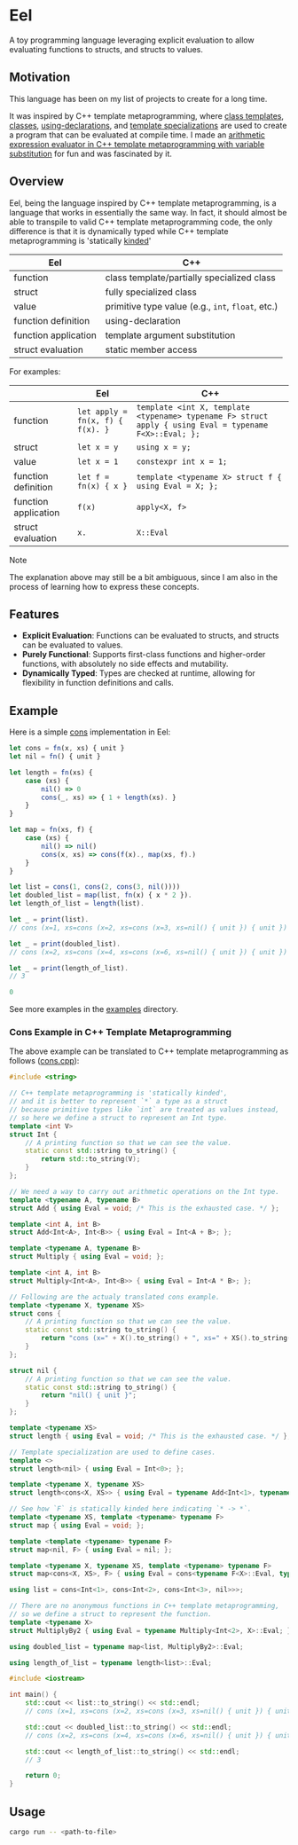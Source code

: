 # Eel

A toy programming language leveraging explicit evaluation to allow evaluating functions to structs, and structs to values.

## Motivation

This language has been on my list of projects to create for a long time.

It was inspired by C++ template metaprogramming, where [class templates](https://en.cppreference.com/w/cpp/language/class_template.html), [classes](https://en.cppreference.com/w/cpp/language/classes.html), [using-declarations](https://en.cppreference.com/w/cpp/language/using_declaration.html), and [template specializations](https://en.cppreference.com/w/cpp/language/template_specialization.html) are used to create a program that can be evaluated at compile time. I made an [arithmetic expression evaluator in C++ template metaprogramming with variable substitution](https://github.com/LioQing/pdwb/blob/7ac3a0958edebb3145c789f05b35ef2825f34ff5/ftcpp_calc/main.cpp#L512-L549) for fun and was fascinated by it.

## Overview

Eel, being the language inspired by C++ template metaprogramming, is a language that works in essentially the same way. In fact, it should almost be able to transpile to valid C++ template metaprogramming code, the only difference is that it is dynamically typed while C++ template metaprogramming is 'statically [kinded](https://en.wikipedia.org/wiki/Kind_(type_theory))'

| Eel | C++ |
| --- | --- |
| function | class template/partially specialized class |
| struct | fully specialized class |
| value | primitive type value (e.g., `int`, `float`, etc.) |
| function definition | using-declaration |
| function application | template argument substitution |
| struct evaluation | static member access |

For examples:

|     | Eel | C++ |
| --- | --- | --- |
| function | `let apply = fn(x, f) { f(x). }` | `template <int X, template <typename> typename F> struct apply { using Eval = typename F<X>::Eval; };` |
| struct | `let x = y` | `using x = y;` |
| value | `let x = 1` | `constexpr int x = 1;` |
| function definition | `let f = fn(x) { x }` | `template <typename X> struct f { using Eval = X; };` |
| function application | `f(x)` | `apply<X, f>` |
| struct evaluation | `x.` | `X::Eval` |

> [!NOTE]
>
> The explanation above may still be a bit ambiguous, since I am also in the process of learning how to express these concepts.

## Features

- **Explicit Evaluation**: Functions can be evaluated to structs, and structs can be evaluated to values.
- **Purely Functional**: Supports first-class functions and higher-order functions, with absolutely no side effects and mutability.
- **Dynamically Typed**: Types are checked at runtime, allowing for flexibility in function definitions and calls.

## Example

Here is a simple [cons](https://en.wikipedia.org/wiki/Cons) implementation in Eel:

```js
let cons = fn(x, xs) { unit }
let nil = fn() { unit }

let length = fn(xs) {
    case (xs) {
        nil() => 0
        cons(_, xs) => { 1 + length(xs). }
    }
}

let map = fn(xs, f) {
    case (xs) {
        nil() => nil()
        cons(x, xs) => cons(f(x)., map(xs, f).)
    }
}

let list = cons(1, cons(2, cons(3, nil())))
let doubled_list = map(list, fn(x) { x * 2 }).
let length_of_list = length(list).

let _ = print(list).
// cons (x=1, xs=cons (x=2, xs=cons (x=3, xs=nil() { unit }) { unit }) { unit }) { unit }

let _ = print(doubled_list).
// cons (x=2, xs=cons (x=4, xs=cons (x=6, xs=nil() { unit }) { unit }) { unit }) { unit }

let _ = print(length_of_list).
// 3

0
```

See more examples in the [examples](examples/) directory.

### Cons Example in C++ Template Metaprogramming

The above example can be translated to C++ template metaprogramming as follows ([cons.cpp](examples/cons.cpp)):

```cpp
#include <string>

// C++ template metaprogramming is 'statically kinded',
// and it is better to represent `*` a type as a struct
// because primitive types like `int` are treated as values instead,
// so here we define a struct to represent an Int type.
template <int V>
struct Int {
    // A printing function so that we can see the value.
    static const std::string to_string() {
        return std::to_string(V);
    }
};

// We need a way to carry out arithmetic operations on the Int type.
template <typename A, typename B>
struct Add { using Eval = void; /* This is the exhausted case. */ };

template <int A, int B>
struct Add<Int<A>, Int<B>> { using Eval = Int<A + B>; };

template <typename A, typename B>
struct Multiply { using Eval = void; };

template <int A, int B>
struct Multiply<Int<A>, Int<B>> { using Eval = Int<A * B>; };

// Following are the actualy translated cons example.
template <typename X, typename XS>
struct cons {
    // A printing function so that we can see the value.
    static const std::string to_string() {
        return "cons (x=" + X().to_string() + ", xs=" + XS().to_string() + ") { unit }";
    }
};

struct nil {
    // A printing function so that we can see the value.
    static const std::string to_string() {
        return "nil() { unit }";
    }
};

template <typename XS>
struct length { using Eval = void; /* This is the exhausted case. */ };

// Template specialization are used to define cases.
template <>
struct length<nil> { using Eval = Int<0>; };

template <typename X, typename XS>
struct length<cons<X, XS>> { using Eval = typename Add<Int<1>, typename length<XS>::Eval>::Eval; };

// See how `F` is statically kinded here indicating `* -> *`.
template <typename XS, template <typename> typename F>
struct map { using Eval = void; };

template <template <typename> typename F>
struct map<nil, F> { using Eval = nil; };

template <typename X, typename XS, template <typename> typename F>
struct map<cons<X, XS>, F> { using Eval = cons<typename F<X>::Eval, typename map<XS, F>::Eval>; };

using list = cons<Int<1>, cons<Int<2>, cons<Int<3>, nil>>>;

// There are no anonymous functions in C++ template metaprogramming,
// so we define a struct to represent the function.
template <typename X>
struct MultiplyBy2 { using Eval = typename Multiply<Int<2>, X>::Eval; };

using doubled_list = typename map<list, MultiplyBy2>::Eval;

using length_of_list = typename length<list>::Eval;

#include <iostream>

int main() {
    std::cout << list::to_string() << std::endl;
    // cons (x=1, xs=cons (x=2, xs=cons (x=3, xs=nil() { unit }) { unit }) { unit }) { unit }

    std::cout << doubled_list::to_string() << std::endl;
    // cons (x=2, xs=cons (x=4, xs=cons (x=6, xs=nil() { unit }) { unit }) { unit }) { unit }

    std::cout << length_of_list::to_string() << std::endl;
    // 3

    return 0;
}
```

## Usage

```bash
cargo run -- <path-to-file>
```